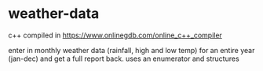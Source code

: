 # weather-data

c++ compiled in https://www.onlinegdb.com/online_c++_compiler

enter in monthly weather data (rainfall, high and low temp) for an entire year (jan-dec) and get a full report back. uses an enumerator and structures
